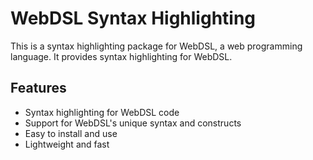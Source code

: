 # WebDSL Syntax Highlighting

This is a syntax highlighting package for WebDSL, a web programming language. It provides syntax highlighting for WebDSL.

## Features

-   Syntax highlighting for WebDSL code
-   Support for WebDSL's unique syntax and constructs
-   Easy to install and use
-   Lightweight and fast
